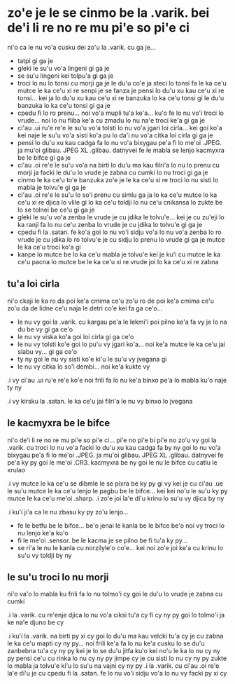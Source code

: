 zo'e je le se cinmo be la .varik. bei de'i li re no re mu pi'e so pi'e ci
=========================================================================

ni'o ca le nu vo'a cusku dei zo'u la .varik. cu ga je...

* tatpi gi ga je
* gleki le su'u vo'a lingeni gi ga je
* se su'u lingeni kei tolpu'a gi ga je
* troci lo nu lo tonsi cu morji ga je le du'u co'e ja steci lo tonsi fa le ka ce'u mutce le ka ce'u xi re senpi je se fanza je pensi lo du'u xu kau ce'u xi re tonsi... kei ja lo du'u xu kau ce'u xi re banzuka lo ka ce'u tonsi gi le du'u banzuka lo ka ce'u tonsi gi ga je
* cpedu fi lo ro prenu... noi vo'a mupli tu'a ke'a... ku'o fe lo nu vo'i troci lo vrude... noi lo nu fliba ke'a cu zmadu lo nu na'e troci ke'a gi ga je
* ci'au .ui ru'e re'e le su'u vo'a tolsti lo nu vo'a jgari loi cirla... kei goi ko'a kei naje le su'u vo'a sisti ko'a pu lo da'i nu vo'a citka loi cirla gi ga je
* pensi lo du'u xu kau cadga fa lo nu vo'a bixygau pe'a fi lo me'oi .JPEG. ja mu'oi glibau. JPEG XL .glibau. datnyvei fe le mabla se lenjo kacmyxra be le bifce gi ga je
* ci'au .oi re'e le su'u vo'a na birti lo du'u ma kau filri'a lo nu lo prenu cu morji ja facki le du'u lo vrude je zabna cu cumki lo nu troci gi ga je
* cinmo le ka ce'u to'e banzuka zo'e je le ka ce'u xi re troci lo nu sisti lo mabla je tolvu'e gi ga je
* ci'au .oi re'e le su'u lo so'i prenu cu simlu ga ja lo ka ce'u mutce lo ka ce'u xi re djica lo vlile gi lo ka ce'u toldji lo nu ce'u cnikansa lo zukte be lo se tolnei be ce'u gi ga je
* gleki le su'u vo'a zenba le vrude je cu jdika le tolvu'e... kei je cu zu'eji lo ka ranji fa lo nu ce'u zenba lo vrude je cu jdika lo tolvu'e gi ga je
* cpedu fi la .satan. fe ko'a goi lo nu vo'i sidju vo'a lo nu vo'a zenba lo ro vrude je cu jdika lo ro tolvu'e je cu sidju lo prenu lo vrude gi ga je mutce le ka ce'u troci ko'a gi
* kanpe lo mutce be lo ka ce'u mabla je tolvu'e kei je ku'i cu mutce le ka ce'u pacna lo mutce be le ka ce'u xi re vrude joi lo ka ce'u xi re zabna

## tu'a loi cirla
ni'o ckaji le ka ro da poi ke'a cmima ce'u zo'u ro de poi ke'a cmima ce'u zo'u da de lidne ce'u naja le detri co'e kei fa ga ce'o...

* le nu vy goi la .varik. cu kargau pe'a le lekmi'i poi pilno ke'a fa vy je lo na du be vy gi ga ce'o
* le nu vy viska ko'a goi loi cirla gi ga ce'o
* le nu vy tolsti ko'e goi lo pu'u vy jgari ko'a... noi ke'a mutce le ka ce'u jai slabu vy... gi ga ce'o
* ty ny goi le nu vy sisti ko'e ki'u le su'u vy jvegana gi
* le nu vy citka lo so'i dembi... noi ke'a kukte vy

.i vy ci'au .ui ru'e re'e ko'e noi frili fa lo nu ke'a binxo pe'a lo mabla ku'o naje ty ny

.i vy kirsku la .satan. le ka ce'u jai filri'a le nu vy binxo lo jvegana

## le kacmyxra be le bifce
ni'o de'i li re no re mu pi'e so pi'e ci... pi'e no pi'e bi pi'e no zo'u vy goi la .varik. cu troci lo nu vo'a facki lo du'u xu kau cadga fa by ny goi lo nu vo'a bixygau pe'a fi lo me'oi .JPEG. ja mu'oi glibau. JPEG XL .glibau. datnyvei fe pe'a ky py goi le me'oi .CR3. kacmyxra be ny goi le nu le bifce cu catlu le xrulao

.i vy mutce le ka ce'u se dibmle le se pixra be ky py gi vy kei je cu ci'au .ue le su'u mutce le ka ce'u lenjo le pagbu be le bifce... kei kei no'u le su'u ky py mutce le ka ce'u me'oi .sharp.   .i zo'e joi la'e di'u krinu lo su'u vy djica by ny

.i ku'i ji'a ca le nu zbasu ky py zo'u lenjo...

  * fe le betfu be le bifce... be'o jenai le kanla be le bifce be'o noi vy troci lo nu lenjo ke'a ku'o
  * fi le me'oi .sensor. be le kacma je se pilno be fi tu'a ky py...
  * se ri'a le nu le kanla cu norzilyle'o co'e... kei noi zo'e joi ke'a cu krinu lo su'u vy toldji by ny

## le su'u troci lo nu morji
ni'o va'o lo mabla ku frili fa lo nu tolmo'i cy goi le du'u lo vrude je zabna cu cumki

.i la .varik. cu re'enje djica lo nu vo'a ciksi tu'a cy fi cy ny py goi lo tolmo'i ja ke na'e djuno be cy

.i ku'i la .varik. na birti py xi cy goi lo du'u ma kau velcki tu'a cy je cu zabna le ka ce'u mapti cy ny py... noi frili ke'a fa lo nu ke'a cusku lo se du'u zanbebna tu'a cy ny py kei je lo se du'u jitfa ku'o kei no'u le ka lo nu cy ny py pensi ce'u cu rinka lo nu cy ny py jimpe cy je cu sisti lo nu cy ny py zukte lo mabla ja tolvu'e ki'u lo su'u na vajni cy ny py  .i la .varik. cu ci'au .oi re'e la'e di'u je cu cpedu fi la .satan. fe lo nu vo'i sidju vo'a lo nu vy facki py xi cy
